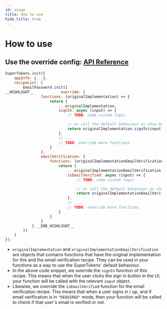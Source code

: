 ```yaml
---
id: usage
title: How to use
hide_title: true
---
```


# How to use

## Use the override config: [API Reference](/docs/auth-react/emailpassword/override/functions)

<!--DOCUSAURUS_CODE_TABS-->
<!--ReactJS-->
```js
SuperTokens.init({
    appInfo: {...},
    recipeList: [
        EmailPassword.init({
__HIGHLIGHT__            override: {
                functions: (originalImplementation) => {
                    return {
                        ...originalImplementation,
                        signIn: async (input) => {
                            // TODO: some custom logic

                            // or call the default behaviour as show below
                            return originalImplementation.signIn(input);
                        },
                        // ...
                        // TODO: override more functions
                    }
                },
                emailVerification: {
                    functions: (originalImplementationEmailVerification) => {
                        return {
                            ...originalImplementationEmailVerification,
                            isEmailVerified: async (input) => {
                                // TODO: some custom logic

                                // or call the default behaviour as show below
                                return originalImplementationEmailVerification.isEmailVerified(input);
                            },
                            // ...
                            // TODO: override more functions
                        }
                    }
                }
            } __END_HIGHLIGHT__
        })
    ]
});
```
<!--END_DOCUSAURUS_CODE_TABS-->

- `originalImplementation` and `originalImplementationEmailVerification` are objects that contains functions that have the original implementation for this and the email verification recipe. They can be used in your functions as a way to use the SuperTokens' default behaviour.
- In the above code snippet, we override the `signIn` function of this recipe. This means that when the user clicks the sign in button in the UI, your function will be called with the relevant `input` object.
- Likewise, we override the `isEmailVerified` function for the email verification recipe. This means that when a user signs in / up, and if email verification is in `"REQUIRED"` mode, then your function will be called to check if that user's email is verified or not.